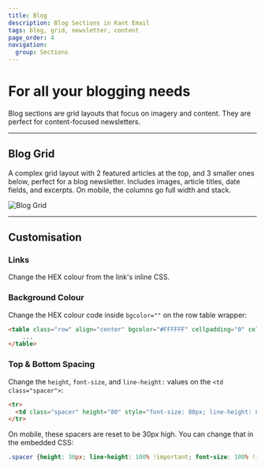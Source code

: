 ```yaml
---
title: Blog
description: Blog Sections in Kant Email
tags: blog, grid, newsletter, content
page_order: 4
navigation:
  group: Sections
---
```


# For all your blogging needs

Blog sections are grid layouts that focus on imagery and content. They are perfect for content-focused newsletters.

---

## Blog Grid

A complex grid layout with 2 featured articles at the top, and 3 smaller ones below, perfect for a blog newsletter. 
Includes images, article titles, date fields, and excerpts. On mobile, the columns go full width and stack.

![Blog Grid](/img/email/kant/sections/thumbs/blog-grid.jpg)

---

## Customisation

### Links

Change the HEX colour from the link's inline CSS.

### Background Colour

Change the HEX colour code inside `bgcolor=""` on the row table wrapper:

```html
<table class="row" align="center" bgcolor="#FFFFFF" cellpadding="0" cellspacing="0">
    ...
</table>
```

### Top & Bottom Spacing

Change the `height`, `font-size`, and `line-height:` values on the `<td class="spacer">`: 

```html
<tr>
  <td class="spacer" height="80" style="font-size: 80px; line-height: 80px; mso-line-height-rule: exactly;">&nbsp;</td>
</tr>
```

On mobile, these spacers are reset to be 30px high. You can change that in the embedded CSS:

```css
.spacer {height: 30px; line-height: 100% !important; font-size: 100% !important;}
```

